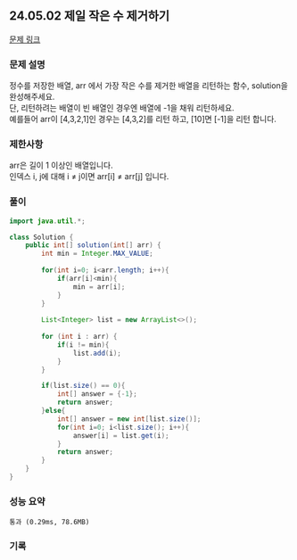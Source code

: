 ## 24.05.02 제일 작은 수 제거하기
[문제 링크](https://school.programmers.co.kr/learn/courses/30/lessons/12935)

### 문제 설명
정수를 저장한 배열, arr 에서 가장 작은 수를 제거한 배열을 리턴하는 함수, solution을 완성해주세요.  
단, 리턴하려는 배열이 빈 배열인 경우엔 배열에 -1을 채워 리턴하세요.  
예를들어 arr이 [4,3,2,1]인 경우는 [4,3,2]를 리턴 하고, [10]면 [-1]을 리턴 합니다.  

### 제한사항
arr은 길이 1 이상인 배열입니다.  
인덱스 i, j에 대해 i ≠ j이면 arr[i] ≠ arr[j] 입니다.  

### 풀이
```java
import java.util.*;

class Solution {
    public int[] solution(int[] arr) {
        int min = Integer.MAX_VALUE;
        
        for(int i=0; i<arr.length; i++){
            if(arr[i]<min){
                min = arr[i];
            }
        }
        
        List<Integer> list = new ArrayList<>();
        
        for (int i : arr) {
            if(i != min){
                list.add(i);
            }
        }

        if(list.size() == 0){
            int[] answer = {-1};
            return answer;
        }else{
            int[] answer = new int[list.size()];
            for(int i=0; i<list.size(); i++){
                answer[i] = list.get(i);
            }
            return answer;
        }
    }
}
```

### 성능 요약
	통과 (0.29ms, 78.6MB)

### 기록
